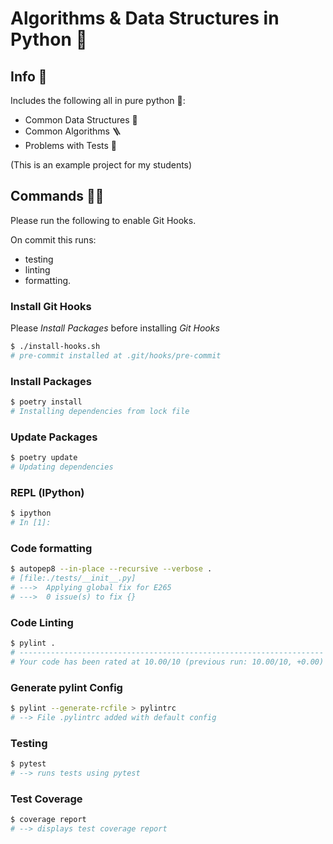 # Algorithms & Data Structures in Python 🐍

## Info 🔎

Includes the following all in pure python 🐍:

- Common Data Structures 🧬
- Common Algorithms 🪜
- Problems with Tests 🧩

(This is an example project for my students)

## Commands 🏃‍♂️

Please run the following to enable Git Hooks.

On commit this runs:

- testing
- linting
- formatting.

### Install Git Hooks

Please *Install Packages* before installing *Git Hooks*

```bash
$ ./install-hooks.sh
# pre-commit installed at .git/hooks/pre-commit
```

### Install Packages

```bash
$ poetry install
# Installing dependencies from lock file
```

### Update Packages

```bash
$ poetry update
# Updating dependencies
```

### REPL (IPython)

```bash
$ ipython
# In [1]:
```

### Code formatting

```bash
$ autopep8 --in-place --recursive --verbose .
# [file:./tests/__init__.py]
# --->  Applying global fix for E265
# --->  0 issue(s) to fix {}
```

### Code Linting

```bash
$ pylint .
# --------------------------------------------------------------------
# Your code has been rated at 10.00/10 (previous run: 10.00/10, +0.00)
```

### Generate pylint Config

```bash
$ pylint --generate-rcfile > pylintrc
# --> File .pylintrc added with default config
```

### Testing

```bash
$ pytest
# --> runs tests using pytest
```

### Test Coverage

```bash
$ coverage report
# --> displays test coverage report
```
